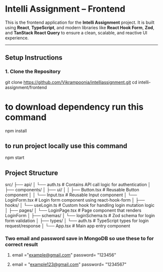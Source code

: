 # Intelli Assignment – Frontend

This is the frontend application for the **Intelli Assignment** project. It is built using **React**, **TypeScript**, and modern libraries like **React Hook Form**, **Zod**, and **TanStack React Query** to ensure a clean, scalable, and reactive UI experience.

---

##  Setup Instructions

### 1. Clone the Repository


git clone https://github.com/Vikrampoonia/intelliassignment.git
cd intelli-assignment/frontend

# to download dependency run this command
npm install

## to run project locally use this command
npm start

## Project Structure
src/
├── api/
│   └── auth.ts              # Contains API call logic for authentication
│
├── components/
│   ├── ui/
│   │   ├── Button.tsx       # Reusable Button component
│   │   └── Input.tsx        # Reusable Input component
│   └── LoginForm.tsx        # Login form component using react-hook-form
│
├── hooks/
│   └── useLogin.ts          # Custom hook for handling login mutation logic
│
├── pages/
│   └── LoginPage.tsx        # Page component that renders LoginForm
│
├── schemas/
│   └── loginSchema.ts       # Zod schema for login form validation
│
├── types/
│   └── auth.ts              # TypeScript types for login request/response
│
└── App.tsx                  # Main app entry component



### Two email and password save in MongoDB so use these to for correct result
1.  email ="example@gmail.com"
    password= "123456"

2.  email = "example123@gmail.com"
    password= "1234567"

